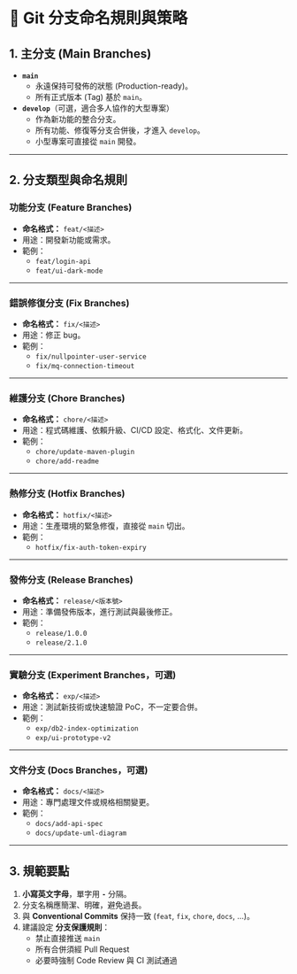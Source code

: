# 📌 Git 分支命名規則與策略

## 1. 主分支 (Main Branches)
- **`main`**  
  - 永遠保持可發佈的狀態 (Production-ready)。  
  - 所有正式版本 (Tag) 基於 `main`。  
- **`develop`**（可選，適合多人協作的大型專案）  
  - 作為新功能的整合分支。  
  - 所有功能、修復等分支合併後，才進入 `develop`。  
  - 小型專案可直接從 `main` 開發。

---

## 2. 分支類型與命名規則

### 功能分支 (Feature Branches)
- **命名格式：** `feat/<描述>`  
- 用途：開發新功能或需求。  
- 範例：
  - `feat/login-api`
  - `feat/ui-dark-mode`

---

### 錯誤修復分支 (Fix Branches)
- **命名格式：** `fix/<描述>`  
- 用途：修正 bug。  
- 範例：
  - `fix/nullpointer-user-service`
  - `fix/mq-connection-timeout`

---

### 維護分支 (Chore Branches)
- **命名格式：** `chore/<描述>`  
- 用途：程式碼維護、依賴升級、CI/CD 設定、格式化、文件更新。  
- 範例：
  - `chore/update-maven-plugin`
  - `chore/add-readme`

---

### 熱修分支 (Hotfix Branches)
- **命名格式：** `hotfix/<描述>`  
- 用途：生產環境的緊急修復，直接從 `main` 切出。  
- 範例：
  - `hotfix/fix-auth-token-expiry`

---

### 發佈分支 (Release Branches)
- **命名格式：** `release/<版本號>`  
- 用途：準備發佈版本，進行測試與最後修正。  
- 範例：
  - `release/1.0.0`
  - `release/2.1.0`

---

### 實驗分支 (Experiment Branches，可選)
- **命名格式：** `exp/<描述>`  
- 用途：測試新技術或快速驗證 PoC，不一定要合併。  
- 範例：
  - `exp/db2-index-optimization`
  - `exp/ui-prototype-v2`

---

### 文件分支 (Docs Branches，可選)
- **命名格式：** `docs/<描述>`  
- 用途：專門處理文件或規格相關變更。  
- 範例：
  - `docs/add-api-spec`
  - `docs/update-uml-diagram`

---

## 3. 規範要點
1. **小寫英文字母**，單字用 **`-`** 分隔。  
2. 分支名稱應簡潔、明確，避免過長。  
3. 與 **Conventional Commits** 保持一致 (`feat`, `fix`, `chore`, `docs`, …)。  
4. 建議設定 **分支保護規則**：  
   - 禁止直接推送 `main`  
   - 所有合併須經 Pull Request  
   - 必要時強制 Code Review 與 CI 測試通過  
